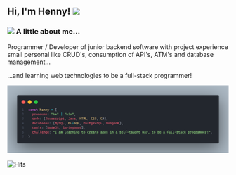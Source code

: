 <h2> Hi, I'm Henny! <img src="./public/dino.gif" width="30"></h2>


### <img src="https://media.giphy.com/media/VgCDAzcKvsR6OM0uWg/giphy.gif" width="50"> A little about me...  

Programmer / Developer of junior backend software with project experience small personal like CRUD's, consumption of API's, ATM's and database management...

...and learning web technologies to be a full-stack programmer!

<img src="./public/description.png">

 ![Hits](https://hitcounter.pythonanywhere.com/count/tag.svg?https://github.com/hennyfeliz)
